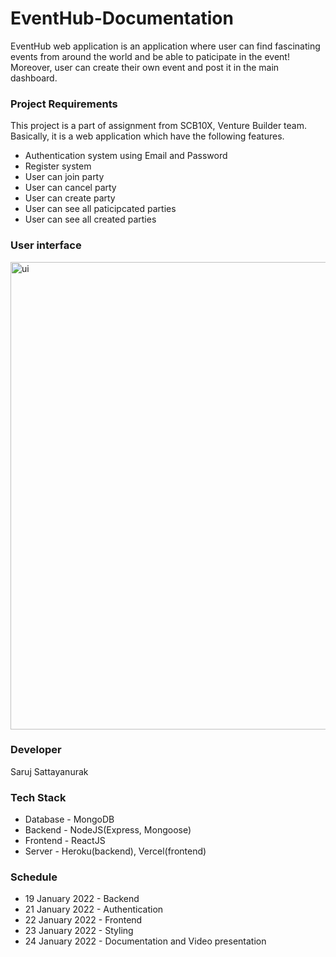 # EventHub-Documentation

EventHub web application is an application where user can find fascinating events from around the world and be able to paticipate in the event! Moreover, user can create their own event and post it in the main dashboard.

### Project Requirements

This project is a part of assignment from SCB10X, Venture Builder team. Basically, it is a web application which have the following features.

* Authentication system using Email and Password
* Register system
* User can join party
* User can cancel party
* User can create party
* User can see all paticipcated parties
* User can see all created parties

### User interface

<img width="748" alt="ui" src="https://user-images.githubusercontent.com/59832457/150702258-8be1e5cb-1246-40b4-9bdd-a807997e735a.png">

### Developer

Saruj Sattayanurak

### Tech Stack

* Database - MongoDB
* Backend  - NodeJS(Express, Mongoose)
* Frontend - ReactJS
* Server   - Heroku(backend), Vercel(frontend)

### Schedule

* 19 January 2022 - Backend
* 21 January 2022 - Authentication
* 22 January 2022 - Frontend
* 23 January 2022 - Styling
* 24 January 2022 - Documentation and Video presentation




